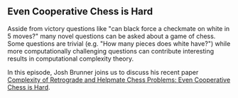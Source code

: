 ## Even Cooperative Chess is Hard

Asside from victory questions like "can black force a checkmate on white in 5 moves?" many novel questions can be asked about a game of chess.  Some questions are trivial (e.g. "How many pieces does white have?") while more computationally challenging questions can contribute interesting results in computational complexity theory.

In this episode, Josh Brunner joins us to discuss his recent paper [Complexity of Retrograde and Helpmate Chess Problems: Even Cooperative Chess is Hard](https://arxiv.org/abs/2010.09271).
